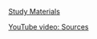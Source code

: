 [Study Materials](https://telegram.me/zoebilo_bot)

[YouTube video: Sources](https://abyseku.github.io/+/yt2.html)

